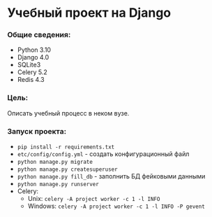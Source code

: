 # Учебный проект на Django

### **Общие сведения:**
- Python 3.10
- Django 4.0
- SQLite3
- Celery 5.2
- Redis 4.3

### **Цель:** 
Описать учебный процесс в неком вузе.

### **Запуск проекта:**
- `pip install -r requirements.txt`
- `etc/config/config.yml` - создать конфигурационный файл
- `python manage.py migrate`
- `python manage.py createsuperuser`
- `python manage.py fill_db` - заполнить БД фейковыми данными
- `python manage.py runserver`
- Celery:
  - Unix: `celery -A project worker -c 1 -l INFO`
  - Windows: `celery -A project worker -c 1 -l INFO -P gevent`